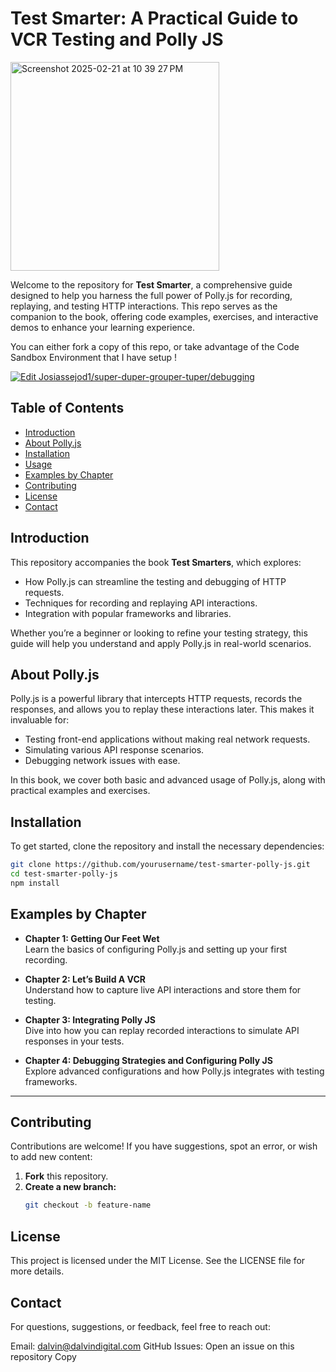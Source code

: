# Test Smarter: A Practical Guide to VCR Testing and Polly JS

<img width="334" alt="Screenshot 2025-02-21 at 10 39 27 PM" src="https://github.com/user-attachments/assets/170c3eba-ceb3-429f-b3af-b924168e2cca" />

Welcome to the repository for **Test Smarter**, a comprehensive guide designed to help you harness the full power of Polly.js for recording, replaying, and testing HTTP interactions. This repo serves as the companion to the book, offering code examples, exercises, and interactive demos to enhance your learning experience.

You can either fork a copy of this repo, or take advantage of the Code Sandbox Environment that I have setup !

[![Edit Josiassejod1/super-duper-grouper-tuper/debugging](https://codesandbox.io/static/img/play-codesandbox.svg)](https://codesandbox.io/p/github/Josiassejod1/super-duper-grouper-tuper/debugging?embed=1&file=%2Fsrc%2FApp.js)


## Table of Contents

- [Introduction](#introduction)
- [About Polly.js](#about-pollyjs)
- [Installation](#installation)
- [Usage](#usage)
- [Examples by Chapter](#examples-by-chapter)
- [Contributing](#contributing)
- [License](#license)
- [Contact](#contact)

## Introduction

This repository accompanies the book **Test Smarters**, which explores:
- How Polly.js can streamline the testing and debugging of HTTP requests.
- Techniques for recording and replaying API interactions.
- Integration with popular frameworks and libraries.

Whether you’re a beginner or looking to refine your testing strategy, this guide will help you understand and apply Polly.js in real-world scenarios.

## About Polly.js

Polly.js is a powerful library that intercepts HTTP requests, records the responses, and allows you to replay these interactions later. This makes it invaluable for:
- Testing front-end applications without making real network requests.
- Simulating various API response scenarios.
- Debugging network issues with ease.

In this book, we cover both basic and advanced usage of Polly.js, along with practical examples and exercises.

## Installation

To get started, clone the repository and install the necessary dependencies:

```bash
git clone https://github.com/yourusername/test-smarter-polly-js.git
cd test-smarter-polly-js
npm install
```
## Examples by Chapter

- **Chapter 1: Getting Our Feet Wet**  
  Learn the basics of configuring Polly.js and setting up your first recording.

- **Chapter 2: Let’s Build A VCR**  
  Understand how to capture live API interactions and store them for testing.

- **Chapter 3: Integrating Polly JS**  
  Dive into how you can replay recorded interactions to simulate API responses in your tests.

- **Chapter 4: Debugging Strategies and Configuring Polly JS**  
  Explore advanced configurations and how Polly.js integrates with testing frameworks.


---

## Contributing

Contributions are welcome! If you have suggestions, spot an error, or wish to add new content:

1. **Fork** this repository.
2. **Create a new branch:**  
   ```bash
   git checkout -b feature-name


## License
This project is licensed under the MIT License. See the LICENSE file for more details.

## Contact
For questions, suggestions, or feedback, feel free to reach out:

Email: dalvin@dalvindigital.com
GitHub Issues: Open an issue on this repository
Copy


